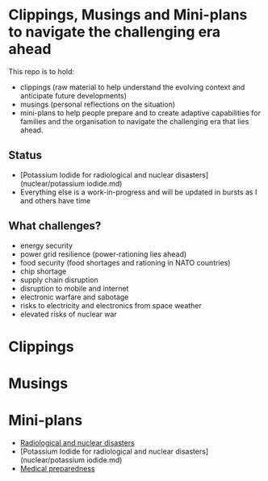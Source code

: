 # Clippings, Musings and Mini-plans to navigate the challenging era ahead

This repo is to hold:
- clippings (raw material to help understand the evolving context and anticipate future developments)
- musings (personal reflections on the situation)
- mini-plans to help people prepare and to create adaptive capabilities for families and the organisation to navigate the challenging era that lies ahead.

## Status
- [Potassium Iodide for radiological and nuclear disasters](nuclear/potassium iodide.md)
- Everything else is a work-in-progress and will be updated in bursts as I and others have time

## What challenges?
- energy security
- power grid resilience (power-rationing lies ahead)
- food security (food shortages and rationing in NATO countries)
- chip shortage
- supply chain disruption
- disruption to mobile and internet
- electronic warfare and sabotage
- risks to electricity and electronics from space weather
- elevated risks of nuclear war

# Clippings

# Musings

# Mini-plans
- [Radiological and nuclear disasters](nucleara/README.md)
- [Potassium Iodide for radiological and nuclear disasters](nuclear/potassium iodide.md)
- [Medical preparedness](medical/README.md)
